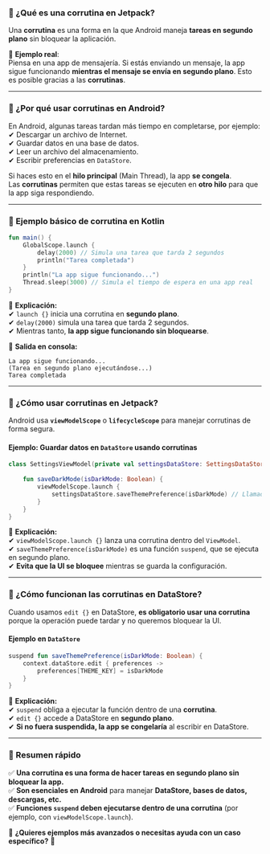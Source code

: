 ### **📌 ¿Qué es una corrutina en Jetpack?**

Una **corrutina** es una forma en la que Android maneja **tareas en segundo plano** sin bloquear la aplicación.

📌 **Ejemplo real**:  
Piensa en una app de mensajería. Si estás enviando un mensaje, la app sigue funcionando **mientras el mensaje se envía en segundo plano**. Esto es posible gracias a las **corrutinas**.

---

### **📌 ¿Por qué usar corrutinas en Android?**

En Android, algunas tareas tardan más tiempo en completarse, por ejemplo:  
✔ Descargar un archivo de Internet.  
✔ Guardar datos en una base de datos.  
✔ Leer un archivo del almacenamiento.  
✔ Escribir preferencias en `DataStore`.

Si haces esto en el **hilo principal** (Main Thread), la app **se congela**.  
Las **corrutinas** permiten que estas tareas se ejecuten en **otro hilo** para que la app siga respondiendo.

---

### **📌 Ejemplo básico de corrutina en Kotlin**

```kotlin
fun main() {
    GlobalScope.launch {
        delay(2000) // Simula una tarea que tarda 2 segundos
        println("Tarea completada")
    }
    println("La app sigue funcionando...")
    Thread.sleep(3000) // Simula el tiempo de espera en una app real
}
```

📌 **Explicación:**  
✔ `launch {}` inicia una corrutina en **segundo plano**.  
✔ `delay(2000)` simula una tarea que tarda 2 segundos.  
✔ Mientras tanto, **la app sigue funcionando sin bloquearse**.

📌 **Salida en consola:**

```
La app sigue funcionando...
(Tarea en segundo plano ejecutándose...)
Tarea completada
```

---

### **📌 ¿Cómo usar corrutinas en Jetpack?**

Android usa **`viewModelScope`** o **`lifecycleScope`** para manejar corrutinas de forma segura.

#### **Ejemplo: Guardar datos en `DataStore` usando corrutinas**

```kotlin
class SettingsViewModel(private val settingsDataStore: SettingsDataStore) : ViewModel() {
    
    fun saveDarkMode(isDarkMode: Boolean) {
        viewModelScope.launch {
            settingsDataStore.saveThemePreference(isDarkMode) // Llamada suspendida
        }
    }
}
```

📌 **Explicación:**  
✔ `viewModelScope.launch {}` lanza una corrutina dentro del `ViewModel`.  
✔ `saveThemePreference(isDarkMode)` es una función `suspend`, que se ejecuta en segundo plano.  
✔ **Evita que la UI se bloquee** mientras se guarda la configuración.

---

### **📌 ¿Cómo funcionan las corrutinas en DataStore?**

Cuando usamos `edit {}` en DataStore, **es obligatorio usar una corrutina** porque la operación puede tardar y no queremos bloquear la UI.

#### **Ejemplo en `DataStore`**

```kotlin
suspend fun saveThemePreference(isDarkMode: Boolean) {
    context.dataStore.edit { preferences ->
        preferences[THEME_KEY] = isDarkMode
    }
}
```

📌 **Explicación:**  
✔ `suspend` obliga a ejecutar la función dentro de una **corrutina**.  
✔ `edit {}` accede a DataStore en **segundo plano**.  
✔ **Si no fuera suspendida, la app se congelaría** al escribir en DataStore.

---

### **📌 Resumen rápido**

✅ **Una corrutina es una forma de hacer tareas en segundo plano sin bloquear la app.**  
✅ **Son esenciales en Android** para manejar **DataStore, bases de datos, descargas, etc.**  
✅ **Funciones `suspend` deben ejecutarse dentro de una corrutina** (por ejemplo, con `viewModelScope.launch`).

📌 **¿Quieres ejemplos más avanzados o necesitas ayuda con un caso específico?** 🚀